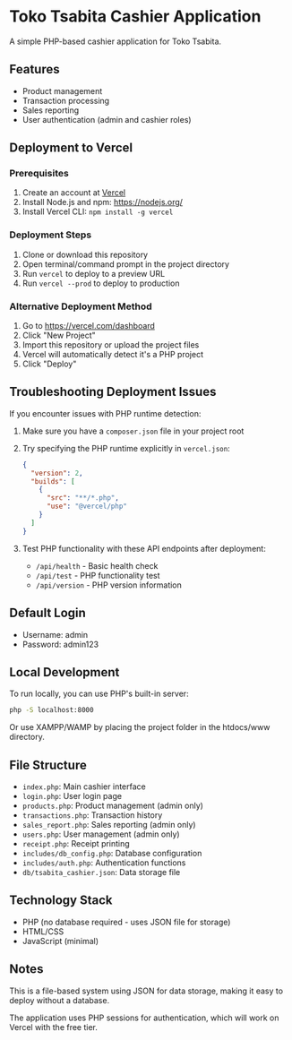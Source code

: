 # Toko Tsabita Cashier Application

A simple PHP-based cashier application for Toko Tsabita.

## Features
- Product management
- Transaction processing
- Sales reporting
- User authentication (admin and cashier roles)

## Deployment to Vercel

### Prerequisites
1. Create an account at [Vercel](https://vercel.com/)
2. Install Node.js and npm: https://nodejs.org/
3. Install Vercel CLI: `npm install -g vercel`

### Deployment Steps
1. Clone or download this repository
2. Open terminal/command prompt in the project directory
3. Run `vercel` to deploy to a preview URL
4. Run `vercel --prod` to deploy to production

### Alternative Deployment Method
1. Go to https://vercel.com/dashboard
2. Click "New Project"
3. Import this repository or upload the project files
4. Vercel will automatically detect it's a PHP project
5. Click "Deploy"

## Troubleshooting Deployment Issues

If you encounter issues with PHP runtime detection:

1. Make sure you have a `composer.json` file in your project root
2. Try specifying the PHP runtime explicitly in `vercel.json`:
   ```json
   {
     "version": 2,
     "builds": [
       {
         "src": "**/*.php",
         "use": "@vercel/php"
       }
     ]
   }
   ```

3. Test PHP functionality with these API endpoints after deployment:
   - `/api/health` - Basic health check
   - `/api/test` - PHP functionality test
   - `/api/version` - PHP version information

## Default Login
- Username: admin
- Password: admin123

## Local Development

To run locally, you can use PHP's built-in server:
```bash
php -S localhost:8000
```

Or use XAMPP/WAMP by placing the project folder in the htdocs/www directory.

## File Structure
- `index.php`: Main cashier interface
- `login.php`: User login page
- `products.php`: Product management (admin only)
- `transactions.php`: Transaction history
- `sales_report.php`: Sales reporting (admin only)
- `users.php`: User management (admin only)
- `receipt.php`: Receipt printing
- `includes/db_config.php`: Database configuration
- `includes/auth.php`: Authentication functions
- `db/tsabita_cashier.json`: Data storage file

## Technology Stack
- PHP (no database required - uses JSON file for storage)
- HTML/CSS
- JavaScript (minimal)

## Notes
This is a file-based system using JSON for data storage, making it easy to deploy without a database.

The application uses PHP sessions for authentication, which will work on Vercel with the free tier.
